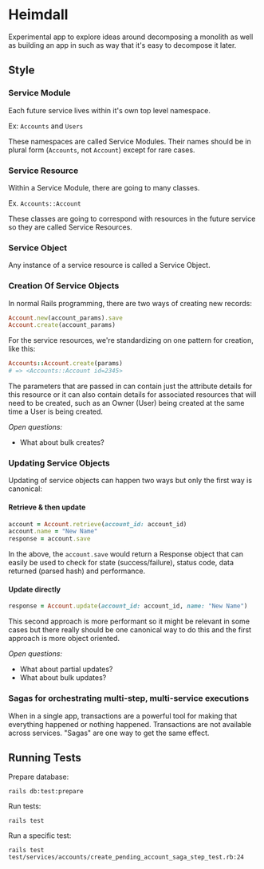 # Heimdall

Experimental app to explore ideas around decomposing a monolith as well as 
building an app in such as way that it's easy to decompose it later.

## Style

### Service Module

Each future service lives within it's own top level namespace. 

Ex: `Accounts` and `Users`

These namespaces are called Service Modules. Their names should be in plural form 
(`Accounts`, not `Account`) except for rare cases. 

### Service Resource

Within a Service Module, there are going to many classes.

Ex. `Accounts::Account`

These classes are going to correspond with resources in the future service 
so they are called Service Resources.

### Service Object

Any instance of a service resource is called a Service Object.

### Creation Of Service Objects

In normal Rails programming, there are two ways of creating new records:

```ruby
Account.new(account_params).save
Account.create(account_params)
``` 

For the service resources, we're standardizing on one pattern for creation, like this:

```ruby
Accounts::Account.create(params)
# => <Accounts::Account id=2345>
```

The parameters that are passed in can contain just the attribute details for this resource or it 
can also contain details for associated resources that will need to be created, such as an Owner 
(User) being created at the same time a User is being created.

*Open questions:*

* What about bulk creates?

### Updating Service Objects

Updating of service objects can happen two ways but only the first way is canonical:

#### Retrieve & then update
```ruby
account = Account.retrieve(account_id: account_id)
account.name = "New Name"
response = account.save
``` 

In the above, the `account.save` would return a Response object that can easily 
be used to check for state (success/failure), status code, data returned (parsed hash) 
and performance.  

#### Update directly 
```ruby
response = Account.update(account_id: account_id, name: "New Name")
``` 

This second approach is more performant so it might be relevant in some cases but
there really should be one canonical way to do this and the first approach is 
more object oriented.

*Open questions:*

* What about partial updates?
* What about bulk updates?

### Sagas for orchestrating multi-step, multi-service executions

When in a single app, transactions are a powerful tool for making that everything happened 
or nothing happened. Transactions are not available across 
services. "Sagas" are one way to get the same effect. 

## Running Tests

Prepare database:

```
rails db:test:prepare
```

Run tests:

```
rails test
```

Run a specific test:
```
rails test test/services/accounts/create_pending_account_saga_step_test.rb:24
```
